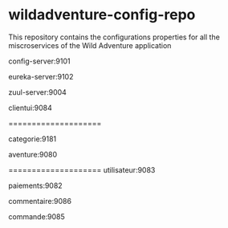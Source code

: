 # wildadventure-config-repo
This repository contains the configurations properties for all the miscroservices of the Wild Adventure application

config-server:9101

eureka-server:9102

zuul-server:9004

clientui:9084

====================

categorie:9181

aventure:9080

====================
utilisateur:9083

paiements:9082

commentaire:9086

commande:9085


